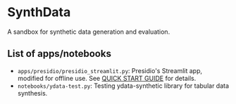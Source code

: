 # SynthData

A sandbox for synthetic data generation and evaluation.

## List of apps/notebooks

- `apps/presidio/presidio_streamlit.py`: Presidio's Streamlit app, modified for offline use. See [QUICK START GUIDE](apps/presidio/QUICK_START_GUIDE.md) for details.
- `notebooks/ydata-test.py`: Testing ydata-synthetic library for tabular data synthesis.
